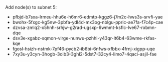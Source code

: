  Add node(s) to subnet 5:
 * pfbjd-b7sxa-lrmeu-hhu6e-h6mr6-edmtp-kggz6-j7m2c-hws3s-srvfi-yae
 * bwohx-5fxgc-kg5nw-3pbfa-ydl4d-mx3og-nblgu-ppric-ae7fa-f7c4p-cae
 * dzvsa-zmlq2-x5hnh-srhjw-g2rad-ugsxp-6wmmt-ksflc-lve67-rxbmn-dqe
 * dsv3e-xgabz-sqmon-virge-nunwu-pzhhi-y43qr-lt6b4-63wme-rkfas-kqe
 * fgosl-hsizh-nstmk-7pf46-pycb2-ib6bi-6nfws-xfbbx-4frnj-xigpp-uqe
 * 7xy3u-y3cyn-3hogb-3oib3-3ghl2-5dst7-32cy4-limo7-4qaci-asjil-fae
